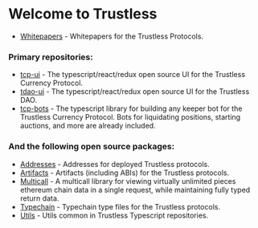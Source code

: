 # Welcome to Trustless

* [Whitepapers](https://github.com/TrustlessFi/Whitepapers) - Whitepapers for the Trustless Protocols.

### Primary repositories: 

* [tcp-ui](https://github.com/TrustlessFi/tcp-ui) - The typescript/react/redux open source UI for the Trustless Currency Protocol.
* [tdao-ui](https://github.com/TrustlessFi/tdao-ui) - The typescript/react/redux open source UI for the Trustless DAO.
* [tcp-bots](https://github.com/TrustlessFi/tcp-bots) - The typescript library for building any keeper bot for the Trustless Currency Protocol. Bots for liquidating positions, starting auctions, and more are already included. 



### And the following open source packages: 
* [Addresses](https://github.com/TrustlessFi/Addresses) - Addresses for deployed Trustless protocols.
* [Artifacts](https://github.com/TrustlessFi/Artifacts) - Artifacts (including ABIs) for the Trustless protocols.
* [Multicall](https://github.com/TrustlessFi/Multicall) - A multicall library for viewing virtually unlimited pieces ethereum chain data in a single request, while maintaining fully typed return data. 
* [Typechain](https://github.com/TrustlessFi/Typechain) - Typechain type files for the Trustless protocols.
* [Utils](https://github.com/TrustlessFi/Utils) - Utils common in Trustless Typescript repositories. 
